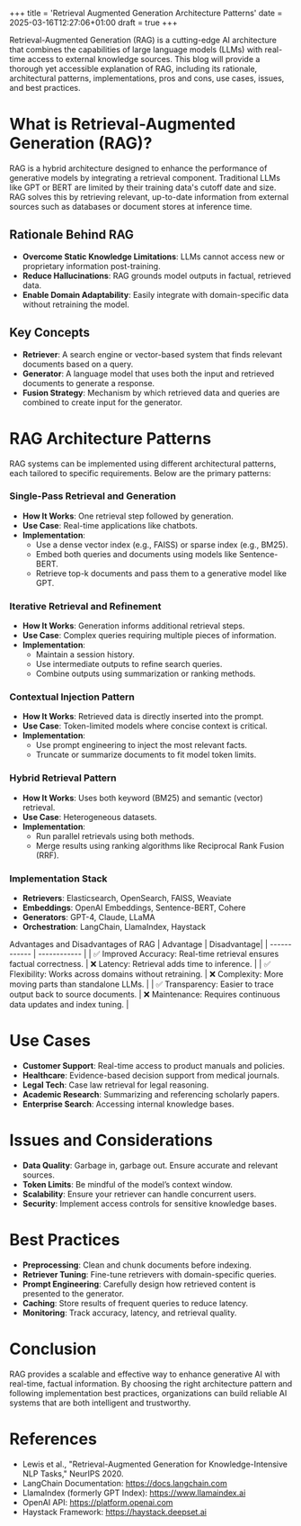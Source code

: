 +++
title = 'Retrieval Augmented Generation Architecture Patterns'
date = 2025-03-16T12:27:06+01:00
draft = true
+++

Retrieval-Augmented Generation (RAG) is a cutting-edge AI architecture that combines the capabilities of large language models (LLMs) with real-time access to external knowledge sources. This blog will provide a thorough yet accessible explanation of RAG, including its rationale, architectural patterns, implementations, pros and cons, use cases, issues, and best practices.

# What is Retrieval-Augmented Generation (RAG)?

RAG is a hybrid architecture designed to enhance the performance of generative models by integrating a retrieval component. Traditional LLMs like GPT or BERT are limited by their training data's cutoff date and size. RAG solves this by retrieving relevant, up-to-date information from external sources such as databases or document stores at inference time.

## Rationale Behind RAG

- **Overcome Static Knowledge Limitations**: LLMs cannot access new or proprietary information post-training.
- **Reduce Hallucinations**: RAG grounds model outputs in factual, retrieved data.
- **Enable Domain Adaptability**: Easily integrate with domain-specific data without retraining the model.

## Key Concepts

- **Retriever**: A search engine or vector-based system that finds relevant documents based on a query.
- **Generator**: A language model that uses both the input and retrieved documents to generate a response.
- **Fusion Strategy**: Mechanism by which retrieved data and queries are combined to create input for the generator.

# RAG Architecture Patterns

RAG systems can be implemented using different architectural patterns, each tailored to specific requirements. Below are the primary patterns:

### Single-Pass Retrieval and Generation

- **How It Works**: One retrieval step followed by generation.
- **Use Case**: Real-time applications like chatbots.
- **Implementation**:
  - Use a dense vector index (e.g., FAISS) or sparse index (e.g., BM25).
  - Embed both queries and documents using models like Sentence-BERT.
  - Retrieve top-k documents and pass them to a generative model like GPT.

### Iterative Retrieval and Refinement

- **How It Works**: Generation informs additional retrieval steps.
- **Use Case**: Complex queries requiring multiple pieces of information.
- **Implementation**:
  - Maintain a session history.
  - Use intermediate outputs to refine search queries.
  - Combine outputs using summarization or ranking methods.

### Contextual Injection Pattern

- **How It Works**: Retrieved data is directly inserted into the prompt.
- **Use Case**: Token-limited models where concise context is critical.
- **Implementation**:
  - Use prompt engineering to inject the most relevant facts.
  - Truncate or summarize documents to fit model token limits.

### Hybrid Retrieval Pattern

- **How It Works**: Uses both keyword (BM25) and semantic (vector) retrieval.
- **Use Case**: Heterogeneous datasets.
- **Implementation**:
  - Run parallel retrievals using both methods.
  - Merge results using ranking algorithms like Reciprocal Rank Fusion (RRF).

### Implementation Stack

- **Retrievers**: Elasticsearch, OpenSearch, FAISS, Weaviate
- **Embeddings**: OpenAI Embeddings, Sentence-BERT, Cohere
- **Generators**: GPT-4, Claude, LLaMA
- **Orchestration**: LangChain, LlamaIndex, Haystack

Advantages and Disadvantages of RAG
| Advantage | Disadvantage|
| ------------ | ------------ |
| ✅ Improved Accuracy: Real-time retrieval ensures factual correctness. | ❌ Latency: Retrieval adds time to inference. |
| ✅ Flexibility: Works across domains without retraining. | ❌ Complexity: More moving parts than standalone LLMs. |
| ✅ Transparency: Easier to trace output back to source documents. | ❌ Maintenance: Requires continuous data updates and index tuning. |

# Use Cases

- **Customer Support**: Real-time access to product manuals and policies.
- **Healthcare**: Evidence-based decision support from medical journals.
- **Legal Tech**: Case law retrieval for legal reasoning.
- **Academic Research**: Summarizing and referencing scholarly papers.
- **Enterprise Search**: Accessing internal knowledge bases.

# Issues and Considerations

- **Data Quality**: Garbage in, garbage out. Ensure accurate and relevant sources.
- **Token Limits**: Be mindful of the model’s context window.
- **Scalability**: Ensure your retriever can handle concurrent users.
- **Security**: Implement access controls for sensitive knowledge bases.

# Best Practices

- **Preprocessing**: Clean and chunk documents before indexing.
- **Retriever Tuning**: Fine-tune retrievers with domain-specific queries.
- **Prompt Engineering**: Carefully design how retrieved content is presented to the generator.
- **Caching**: Store results of frequent queries to reduce latency.
- **Monitoring**: Track accuracy, latency, and retrieval quality.

# Conclusion

RAG provides a scalable and effective way to enhance generative AI with real-time, factual information. By choosing the right architecture pattern and following implementation best practices, organizations can build reliable AI systems that are both intelligent and trustworthy.

# References

- Lewis et al., "Retrieval-Augmented Generation for Knowledge-Intensive NLP Tasks," NeurIPS 2020.
- LangChain Documentation: https://docs.langchain.com
- LlamaIndex (formerly GPT Index): https://www.llamaindex.ai
- OpenAI API: https://platform.openai.com
- Haystack Framework: https://haystack.deepset.ai
